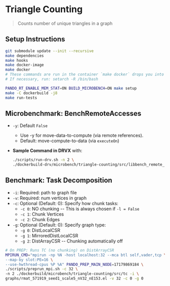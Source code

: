 <!--
  ~ SPDX-License-Identifier: MIT
  ~ Copyright (c) 2023. University of Texas at Austin. All rights reserved.
  -->

# Triangle Counting

> Counts number of unique triangles in a graph

## Setup Instructions

```bash
git submodule update --init --recursive
make dependencies
make hooks
make docker-image
make docker
# These commands are run in the container `make docker` drops you into
# If necessary, run: setarch -R /bin/bash

PANDO_RT_ENABLE_MEM_STAT=ON BUILD_MICROBENCH=ON make setup
make -C dockerbuild -j8
make run-tests
```

## Microbenchmark: BenchRemoteAccesses

- `-y`: Default `False`
  - Use -y for move-data-to-compute (via remote references).
  - Default: move-compute-to-data (via `executeOn`)
- **Sample Command in DRVX** with:

  ```bash
  ./scripts/run-drv.sh -n 2 \
  ./dockerbuild-drv/microbench/triangle-counting/src/libbench_remote_access.so -y
  ```

## Benchmark: Task Decomposition

- `-i`: Required: path to graph file
- `-v`: Required: num vertices in graph
- `-c`: Optional (Default: 0): Specify how chunk tasks:
  - `-c 0`: NO chunking -- This is always chosen if `-l = False`
  - `-c 1`: Chunk Vertices
  - `-c 2`: Chunk Edges
- `-g`: Optional (Default: 0): Specify graph type:
  - `-g 0`: DistLocalCSR
  - `-g 1`: MirroredDistLocalCSR
  - `-g 2`: DistArrayCSR -- Chunking automatically off

```bash
# On PREP: Runs TC (no chunking) on DistArrayCSR
MPIRUN_CMD="mpirun -np %N -host localhost:32 --mca btl self,vader,tcp \
--map-by slot:PE=16 \
--use-hwthread-cpus %P %A" PANDO_PREP_MAIN_NODE=17179869184 \
./scripts/preprun_mpi.sh -c 32 \
-n 2 ./dockerbuild/microbench/triangle-counting/src/tc -i \
graphs/rmat_571919_seed1_scale5_nV32_nE153.el -v 32 -c 0 -g 0
```

